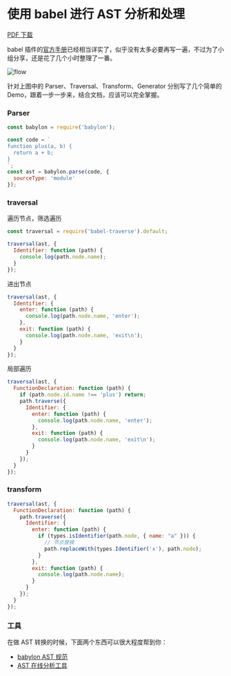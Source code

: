 # 使用 babel 进行 AST 分析和处理

[PDF 下载](./docs/babel-loader-ast.pdf)

babel 插件的[官方手册](https://github.com/jamiebuilds/babel-handbook/blob/master/translations/zh-Hans/plugin-handbook.md)已经相当详实了，似乎没有太多必要再写一遍，不过为了小组分享，还是花了几个小时整理了一番。

![flow](https://img.alicdn.com/tfs/TB1UGCQeVOWBuNjy0FiXXXFxVXa-2066-1152.png_1200x1200.jpg)

针对上图中的 Parser、Traversal、Transform、Generator 分别写了几个简单的 Demo，跟着一步一步来，结合文档，应该可以完全掌握。


### Parser

```js
const babylon = require('babylon');

const code = `
function plus(a, b) {
  return a + b;
}
`;
const ast = babylon.parse(code, {
  sourceType: 'module'
});
```

### traversal

遍历节点，筛选遍历

```js
const traversal = require('babel-traverse').default;

traversal(ast, {
  Identifier: function (path) {
    console.log(path.node.name);
  }
});
```

进出节点

```js
traversal(ast, {
  Identifier: {
    enter: function (path) {
      console.log(path.node.name, 'enter');
    }, 
    exit: function (path) {
      console.log(path.node.name, 'exit\n');
    }
  }
});
```

局部遍历

```js
traversal(ast, {
  FunctionDeclaration: function (path) {
    if (path.node.id.name !== 'plus') return;
    path.traverse({
      Identifier: {
        enter: function (path) {
          console.log(path.node.name, 'enter');
        }, 
        exit: function (path) {
          console.log(path.node.name, 'exit\n');
        }
      }
    });
  }
});
```

### transform

```js
traversal(ast, {
  FunctionDeclaration: function (path) {
    path.traverse({
      Identifier: {
        enter: function (path) {
          if (types.isIdentifier(path.node, { name: "a" })) {
            // 节点替换
            path.replaceWith(types.Identifier('x'), path.node);
          }
        },
        exit: function (path) {
          console.log(path.node.name);
        }
      }
    });
  }
});
```

### 工具

在做 AST 转换的时候，下面两个东西可以很大程度帮到你：

- [babylon AST 规范](https://github.com/babel/babylon/blob/master/ast/spec.md)
- [AST 在线分析工具](https://astexplorer.net/)
